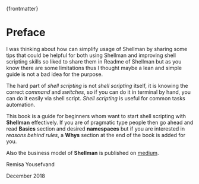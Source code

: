 {frontmatter}

# Preface

I was thinking about how can simplify usage of Shellman by sharing some tips that could be helpful for both using Shellman and improving shell scripting skills so liked to share them in Readme of Shellman but as you know there are some limitations thus I thought maybe a lean and simple  guide is not a bad idea for the purpose.

The hard part of *shell scripting* is not *shell scripting* itself, it is knowing the correct *command* and *switches*, so if you can do it in terminal by hand, you can do it easily via shell script. *Shell scripting* is useful for common tasks automation.

This book is a guide for beginners whom want to start shell scripting with **Shellman** effectively. If you are of pragmatic type people then go ahead and read **Basics** section and desired **namespaces** but if you are interested in *reasons behind rules*, a **Whys** section at the end of the book is added for you.

Also the business model of **Shellman** is published on [medium](https://medium.com/@remisa.yousefvand/shellman-reborn-f2cc948ce3fc).

Remisa Yousefvand

December 2018
